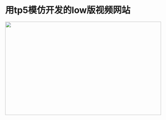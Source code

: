 # 用tp5模仿开发的low版视频网站

<img width='500' height='300' src='https://github.com/blackleexu/weblearning/blob/master/photos/TIM%E6%88%AA%E5%9B%BE20180720104416.jpg'>
